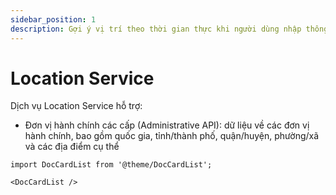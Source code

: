 ```yaml
---
sidebar_position: 1
description: Gợi ý vị trí theo thời gian thực khi người dùng nhập thông tin tìm kiếm.
---
```


# Location Service

Dịch vụ Location Service hỗ trợ:

- Đơn vị hành chính các cấp (Administrative API): dữ liệu về các đơn vị hành chính, bao gồm quốc gia, tỉnh/thành phố,
quận/huyện, phường/xã và các địa điểm cụ thể

```mdx-code-block
import DocCardList from '@theme/DocCardList';

<DocCardList />
```
    
